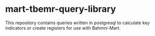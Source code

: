 # mart-tbemr-query-library
 This repository contains queries written in postgresql to calculate key indicators or create registers for use with Bahmni-Mart.

